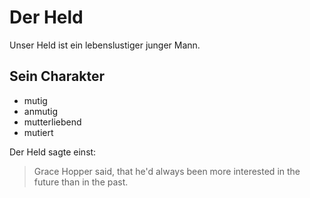 # Der Held

Unser Held ist ein lebenslustiger junger Mann.

## Sein Charakter

* mutig
* anmutig
* mutterliebend
* mutiert

Der Held sagte einst:

> Grace Hopper said, that he'd always been more interested
> in the future than in the past.
